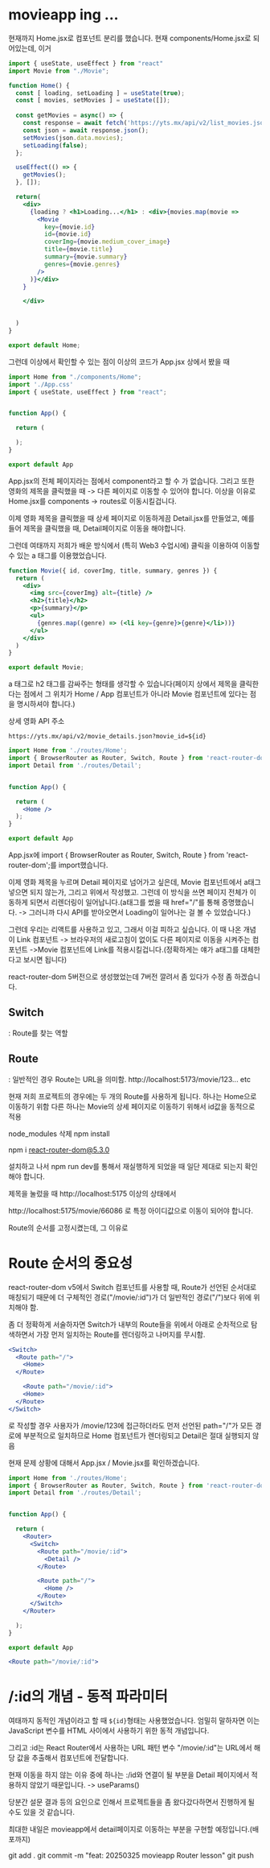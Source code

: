 # movieapp ing ...

현재까지 Home.jsx로 컴포넌트 분리를 했습니다.
현재 components/Home.jsx로 되어있는데, 이거 

``` jsx
import { useState, useEffect } from "react"
import Movie from "./Movie";

function Home() {
  const [ loading, setLoading ] = useState(true);
  const [ movies, setMovies ] = useState([]);
  
  const getMovies = async() => {
    const response = await fetch('https://yts.mx/api/v2/list_movies.json?minimum_rating=8.8&sort_by=year');
    const json = await response.json();
    setMovies(json.data.movies);
    setLoading(false);
  };

  useEffect(() => {
    getMovies();
  }, []);

  return(
    <div>
      {loading ? <h1>Loading...</h1> : <div>{movies.map(movie =>
        <Movie 
          key={movie.id}
          id={movie.id}
          coverImg={movie.medium_cover_image}
          title={movie.title}
          summary={movie.summary}
          genres={movie.genres}
        />
      )}</div>
    }

    </div>

    
  )
}

export default Home;
```

그런데 이상에서 확인할 수 있는 점이 이상의 코드가 App.jsx 상에서 봤을 때 
```jsx
import Home from "./components/Home";
import './App.css'
import { useState, useEffect } from "react";


function App() {

  return (

  );
}

export default App

```

App.jsx의 전체 페이지라는 점에서 component라고 할 수 가 없습니다.
그리고 또한 영화의 제목을 클릭했을 때 -> 다른 페이지로 이동할 수 있어야 합니다.
이상을 이유로 Home.jsx를 components -> routes로 이동시킬겁니다.

이제 영화 제목을 클릭했을 때 상세 페이지로 이동하게끔 Detail.jsx를 만들었고, 예를 들어 제목을 클릭했을 때, Detail페이지로 이동을 해야합니다.

그런데 여태까지 저희가 배운 방식에서 (특히 Web3 수업시에) 클릭을 이용하여 이동할 수 있는 a 태그를 이용했었습니다.

```jsx
function Movie({ id, coverImg, title, summary, genres }) {
  return (
    <div>
      <img src={coverImg} alt={title} />
      <h2>{title}</h2>
      <p>{summary}</p>
      <ul>
        {genres.map((genre) => (<li key={genre}>{genre}</li>))}
      </ul>
    </div>
  )
}

export default Movie;
```

a 태그로 h2 태그를 감싸주는 형태를 생각할 수 있습니다(페이지 상에서 제목을 클릭한다는 점에서 그 위치가 Home / App 컴포넌트가 아니라 Movie 컴포넌트에 있다는 점을 명시하셔야 합니다.)

상세 영화 API 주소

`https://yts.mx/api/v2/movie_details.json?movie_id=${id}`

``` jsx
import Home from './routes/Home';
import { BrowserRouter as Router, Switch, Route } from 'react-router-dom';
import Detail from './routes/Detail';


function App() {

  return (
    <Home />
  );
}

export default App

```
App.jsx에 import { BrowserRouter as Router, Switch, Route } from 'react-router-dom';를 import했습니다.

이제 영화 제목을 누르며 Detail 페이지로 넘어가고 싶은데, Movie 컴포넌트에서 a태그 넣으면 되지 않는가, 그리고 위에서 작성했고. 그런데 이 방식을 쓰면 페이지 전체가 이동하게 되면서 리렌더링이 일어납니다.(a태그를 썼을 때 href="/"를 통해 증명했습니다. -> 그러니까 다시 API를 받아오면서 Loading이 일어나는 걸 볼 수 있었습니다.)

그런데 우리는 리액트를 사용하고 있고, 그래서 이걸 피하고 싶습니다.
이 때 나온 개념이 Link 컴포넌트
  -> 브라우저의 새로고침이 없이도 다른 페이지로 이동을 시켜주는 컴포넌트 ->Movie 컴포넌트에 Link를 적용시킬겁니다.(정확하게는 얘가 a태그를 대체한다고 보시면 됩니다)

react-router-dom 5버전으로 생성했었는데 7버전 깔려서 좀 있다가 수정 좀 하겠습니다.

## Switch

: Route를 찾는 역할

## Route

: 일반적인 경우 Route는 URL을 의미함.
http://localhost:5173/movie/123... etc

현재 저희 프로젝트의 경우에는 두 개의 Route를 사용하게 됩니다.
하나는 Home으로 이동하기 위함
다른 하나는 Movie의 상세 페이지로 이동하기 위해서 id값을 동적으로 적용

node_modules 삭제
npm install

npm i react-router-dom@5.3.0

설치하고 나서 npm run dev를 통해서 재실행하게 되었을 때 일단 제대로 되는지 확인해야 합니다.

제목을 눌렀을 때
http://localhost:5175
이상의 상태에서

http://localhost:5175/movie/66086
로 특정 아이디값으로 이동이 되어야 합니다.

Route의 순서를 고정시켰는데, 그 이유로

# Route 순서의 중요성

react-router-dom v5에서 Switch 컴포넌트를 사용할 때, Route가 선언된 순서대로 매칭되기 때문에 더 구체적인 경로("/movie/:id")가 더 일반적인 경로("/")보다 위에 위치해야 함.

좀 더 정확하게 서술하자면
Switch가 내부의 Route들을 위에서 아래로 순차적으로 탐색하면서 가장 먼저 일치하는 Route를 렌더링하고 나머지를 무시함.

``` jsx
<Switch>
  <Route path="/">
    <Home>
  </Route>

    <Route path="/movie/:id">
    <Home>
  </Route>
</Switch>
```
로 작성할 경우
사용자가 /movie/123에 접근하더라도 먼저 선언된 path="/"가 
모든 경로에 부분적으로 일치하므로
Home 컴포넌트가 렌더링되고 Detail은 절대 실행되지 않음

현재 문제 상황에 대해서
App.jsx / Movie.jsx를 확인하겠습니다.


``` jsx
import Home from './routes/Home';
import { BrowserRouter as Router, Switch, Route } from 'react-router-dom';
import Detail from './routes/Detail';


function App() {

  return (
    <Router>
      <Switch>
        <Route path="/movie/:id">
          <Detail />
        </Route>

        <Route path="/">
          <Home />
        </Route>
      </Switch>
    </Router>

  );
}

export default App

```


``` jsx
<Route path="/movie/:id">
```
# /:id의 개념 - 동적 파라미터
여태까지 동적인 개념이라고 할 때 `${id}`형태는 사용했었습니다. 
엄밀히 말하자면 이는 JavaScript 변수를 HTML 사이에서 사용하기 위한 동적 개념입니다.

그리고 :id는 React Router에서 사용하는 URL 패턴 변수
"/movie/:id"는 URL에서 해당 값을 추출해서 컴포넌트에 전달합니다.

현재 이동을 하지 않는 이유 중에 하나는
:/id와 연결이 될 부분을 Detail 페이지에서 적용하지 않았기 때문입니다. -> useParams()

당분간 설문 결과 등의 요인으로 인해서 프로젝트들을 좀 왔다갔다하면서 진행하게 될 수도 있을 것 같습니다.

최대한 내일은 movieapp에서 detail페이지로 이동하는 부분을 구현할 예정입니다.(배포까지)

git add .
git commit -m "feat: 20250325 movieapp Router lesson"
git push